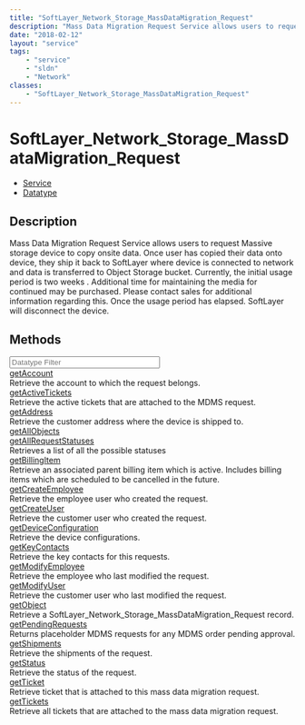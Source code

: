 ```yaml
---
title: "SoftLayer_Network_Storage_MassDataMigration_Request"
description: "Mass Data Migration Request Service allows users to request Massive storage device to copy onsite data. Once user has co... "
date: "2018-02-12"
layout: "service"
tags:
    - "service"
    - "sldn"
    - "Network"
classes:
    - "SoftLayer_Network_Storage_MassDataMigration_Request"
---
```

# SoftLayer_Network_Storage_MassDataMigration_Request
<div id='service-datatype'>
    <ul id='sldn-reference-tabs'>
    <li id='service'> <a href='/reference/services/SoftLayer_Network_Storage_MassDataMigration_Request' >Service</a></li>    <li id='datatype'> <a href='/reference/datatypes/SoftLayer_Network_Storage_MassDataMigration_Request' >Datatype</a></li>
    </ul>
</div>

## Description
Mass Data Migration Request Service allows users to request Massive storage device to copy onsite data. Once user has copied their data onto device, they ship it back to SoftLayer where device is connected to network and data is transferred to Object Storage bucket. Currently, the initial usage period is two weeks . Additional time for maintaining the media for continued may be purchased. Please contact sales for additional information regarding this. Once the usage period has elapsed. SoftLayer will disconnect the device. 



        
<div id="properties" class="content">
    <h2>Methods</h2>
    <div class="view-filters">
        <div class="clearfix">
            <div class="search-input-box">
                <input placeholder="Datatype Filter" onkeyup="titleSearch(inputId='edit-combine', divId='method-div', elementClass='method-row')" 
                    type="text" id="edit-combine" value="" size="30" maxlength="128" class="form-text">
            </div>
        </div>
    </div>
    <div id="method-div">
            <div class="method-row">
                        <span class='view-field-title'><a href='/reference/services/SoftLayer_Network_Storage_MassDataMigration_Request/getAccount'> getAccount</a> </span>
            <div class='views-field-body'>Retrieve the account to which the request belongs.</div>
        </div>
            <div class="method-row">
                        <span class='view-field-title'><a href='/reference/services/SoftLayer_Network_Storage_MassDataMigration_Request/getActiveTickets'> getActiveTickets</a> </span>
            <div class='views-field-body'>Retrieve the active tickets that are attached to the MDMS request.</div>
        </div>
            <div class="method-row">
                        <span class='view-field-title'><a href='/reference/services/SoftLayer_Network_Storage_MassDataMigration_Request/getAddress'> getAddress</a> </span>
            <div class='views-field-body'>Retrieve the customer address where the device is shipped to.</div>
        </div>
            <div class="method-row">
                        <span class='view-field-title'><a href='/reference/services/SoftLayer_Network_Storage_MassDataMigration_Request/getAllObjects'> getAllObjects</a> </span>
            <div class='views-field-body'></div>
        </div>
            <div class="method-row">
                        <span class='view-field-title'><a href='/reference/services/SoftLayer_Network_Storage_MassDataMigration_Request/getAllRequestStatuses'> getAllRequestStatuses</a> </span>
            <div class='views-field-body'>Retrieves a list of all the possible statuses</div>
        </div>
            <div class="method-row">
                        <span class='view-field-title'><a href='/reference/services/SoftLayer_Network_Storage_MassDataMigration_Request/getBillingItem'> getBillingItem</a> </span>
            <div class='views-field-body'>Retrieve an associated parent billing item which is active. Includes billing items which are scheduled to be cancelled in the future.</div>
        </div>
            <div class="method-row">
                        <span class='view-field-title'><a href='/reference/services/SoftLayer_Network_Storage_MassDataMigration_Request/getCreateEmployee'> getCreateEmployee</a> </span>
            <div class='views-field-body'>Retrieve the employee user who created the request.</div>
        </div>
            <div class="method-row">
                        <span class='view-field-title'><a href='/reference/services/SoftLayer_Network_Storage_MassDataMigration_Request/getCreateUser'> getCreateUser</a> </span>
            <div class='views-field-body'>Retrieve the customer user who created the request.</div>
        </div>
            <div class="method-row">
                        <span class='view-field-title'><a href='/reference/services/SoftLayer_Network_Storage_MassDataMigration_Request/getDeviceConfiguration'> getDeviceConfiguration</a> </span>
            <div class='views-field-body'>Retrieve the device configurations.</div>
        </div>
            <div class="method-row">
                        <span class='view-field-title'><a href='/reference/services/SoftLayer_Network_Storage_MassDataMigration_Request/getKeyContacts'> getKeyContacts</a> </span>
            <div class='views-field-body'>Retrieve the key contacts for this requests.</div>
        </div>
            <div class="method-row">
                        <span class='view-field-title'><a href='/reference/services/SoftLayer_Network_Storage_MassDataMigration_Request/getModifyEmployee'> getModifyEmployee</a> </span>
            <div class='views-field-body'>Retrieve the employee who last modified the request.</div>
        </div>
            <div class="method-row">
                        <span class='view-field-title'><a href='/reference/services/SoftLayer_Network_Storage_MassDataMigration_Request/getModifyUser'> getModifyUser</a> </span>
            <div class='views-field-body'>Retrieve the customer user who last modified the request.</div>
        </div>
            <div class="method-row">
                        <span class='view-field-title'><a href='/reference/services/SoftLayer_Network_Storage_MassDataMigration_Request/getObject'> getObject</a> </span>
            <div class='views-field-body'>Retrieve a SoftLayer_Network_Storage_MassDataMigration_Request record.</div>
        </div>
            <div class="method-row">
                        <span class='view-field-title'><a href='/reference/services/SoftLayer_Network_Storage_MassDataMigration_Request/getPendingRequests'> getPendingRequests</a> </span>
            <div class='views-field-body'>Returns placeholder MDMS requests for any MDMS order pending approval.</div>
        </div>
            <div class="method-row">
                        <span class='view-field-title'><a href='/reference/services/SoftLayer_Network_Storage_MassDataMigration_Request/getShipments'> getShipments</a> </span>
            <div class='views-field-body'>Retrieve the shipments of the request.</div>
        </div>
            <div class="method-row">
                        <span class='view-field-title'><a href='/reference/services/SoftLayer_Network_Storage_MassDataMigration_Request/getStatus'> getStatus</a> </span>
            <div class='views-field-body'>Retrieve the status of the request.</div>
        </div>
            <div class="method-row">
                        <span class='view-field-title'><a href='/reference/services/SoftLayer_Network_Storage_MassDataMigration_Request/getTicket'> getTicket</a> </span>
            <div class='views-field-body'>Retrieve ticket that is attached to this mass data migration request.</div>
        </div>
            <div class="method-row">
                        <span class='view-field-title'><a href='/reference/services/SoftLayer_Network_Storage_MassDataMigration_Request/getTickets'> getTickets</a> </span>
            <div class='views-field-body'>Retrieve all tickets that are attached to the mass data migration request.</div>
        </div>
        </div>
</div>

